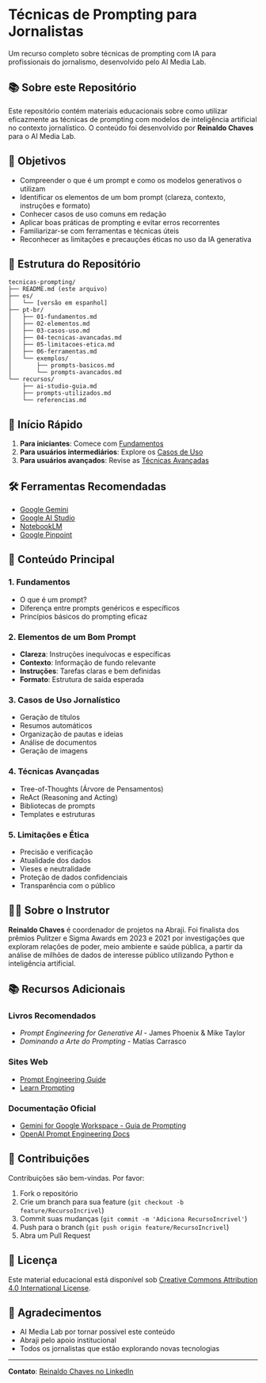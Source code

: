 # Técnicas de Prompting para Jornalistas

Um recurso completo sobre técnicas de prompting com IA para profissionais do jornalismo, desenvolvido pelo AI Media Lab.

## 📚 Sobre este Repositório

Este repositório contém materiais educacionais sobre como utilizar eficazmente as técnicas de prompting com modelos de inteligência artificial no contexto jornalístico. O conteúdo foi desenvolvido por **Reinaldo Chaves** para o AI Media Lab.

## 🎯 Objetivos

- Compreender o que é um prompt e como os modelos generativos o utilizam
- Identificar os elementos de um bom prompt (clareza, contexto, instruções e formato)
- Conhecer casos de uso comuns em redação
- Aplicar boas práticas de prompting e evitar erros recorrentes
- Familiarizar-se com ferramentas e técnicas úteis
- Reconhecer as limitações e precauções éticas no uso da IA generativa

## 📁 Estrutura do Repositório

```
tecnicas-prompting/
├── README.md (este arquivo)
├── es/
│   └── [versão em espanhol]
├── pt-br/
│   ├── 01-fundamentos.md
│   ├── 02-elementos.md
│   ├── 03-casos-uso.md
│   ├── 04-tecnicas-avancadas.md
│   ├── 05-limitacoes-etica.md
│   ├── 06-ferramentas.md
│   └── exemplos/
│       ├── prompts-basicos.md
│       └── prompts-avancados.md
└── recursos/
    ├── ai-studio-guia.md
    ├── prompts-utilizados.md
    └── referencias.md
```

## 🚀 Início Rápido

1. **Para iniciantes**: Comece com [Fundamentos](pt-br/01-fundamentos.md)
2. **Para usuários intermediários**: Explore os [Casos de Uso](pt-br/03-casos-uso.md)
3. **Para usuários avançados**: Revise as [Técnicas Avançadas](pt-br/04-tecnicas-avancadas.md)

## 🛠️ Ferramentas Recomendadas

- [Google Gemini](https://gemini.google.com/)
- [Google AI Studio](https://aistudio.google.com/)
- [NotebookLM](https://notebooklm.google.com/)
- [Google Pinpoint](https://journaliststudio.google.com/pinpoint)

## 📖 Conteúdo Principal

### 1. Fundamentos
- O que é um prompt?
- Diferença entre prompts genéricos e específicos
- Princípios básicos do prompting eficaz

### 2. Elementos de um Bom Prompt
- **Clareza**: Instruções inequívocas e específicas
- **Contexto**: Informação de fundo relevante
- **Instruções**: Tarefas claras e bem definidas
- **Formato**: Estrutura de saída esperada

### 3. Casos de Uso Jornalístico
- Geração de títulos
- Resumos automáticos
- Organização de pautas e ideias
- Análise de documentos
- Geração de imagens

### 4. Técnicas Avançadas
- Tree-of-Thoughts (Árvore de Pensamentos)
- ReAct (Reasoning and Acting)
- Bibliotecas de prompts
- Templates e estruturas

### 5. Limitações e Ética
- Precisão e verificação
- Atualidade dos dados
- Vieses e neutralidade
- Proteção de dados confidenciais
- Transparência com o público

## 👨‍🏫 Sobre o Instrutor

**Reinaldo Chaves** é coordenador de projetos na Abraji. Foi finalista dos prêmios Pulitzer e Sigma Awards em 2023 e 2021 por investigações que exploram relações de poder, meio ambiente e saúde pública, a partir da análise de milhões de dados de interesse público utilizando Python e inteligência artificial.

## 📚 Recursos Adicionais

### Livros Recomendados
- *Prompt Engineering for Generative AI* - James Phoenix & Mike Taylor
- *Dominando a Arte do Prompting* - Matías Carrasco

### Sites Web
- [Prompt Engineering Guide](https://promptingguide.ai)
- [Learn Prompting](https://learnprompting.org/pt)

### Documentação Oficial
- [Gemini for Google Workspace - Guia de Prompting](https://workspace.google.com/gemini)
- [OpenAI Prompt Engineering Docs](https://platform.openai.com/docs)

## 🤝 Contribuições

Contribuições são bem-vindas. Por favor:
1. Fork o repositório
2. Crie um branch para sua feature (`git checkout -b feature/RecursoIncrivel`)
3. Commit suas mudanças (`git commit -m 'Adiciona RecursoIncrivel'`)
4. Push para o branch (`git push origin feature/RecursoIncrivel`)
5. Abra um Pull Request

## 📄 Licença

Este material educacional está disponível sob [Creative Commons Attribution 4.0 International License](https://creativecommons.org/licenses/by/4.0/).

## 🙏 Agradecimentos

- AI Media Lab por tornar possível este conteúdo
- Abraji pelo apoio institucional
- Todos os jornalistas que estão explorando novas tecnologias

---

**Contato**: [Reinaldo Chaves no LinkedIn](https://www.linkedin.com/in/reinaldochaves/)
